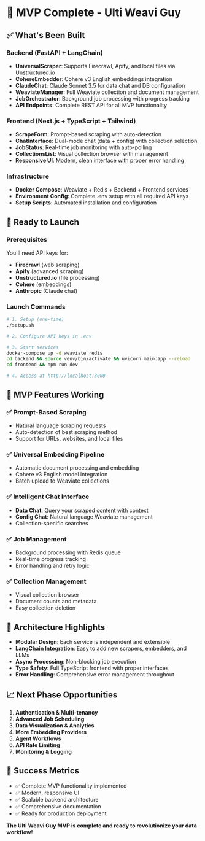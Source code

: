 # 🎉 MVP Complete - Ulti Weavi Guy

## ✅ What's Been Built

### Backend (FastAPI + LangChain)
- **UniversalScraper**: Supports Firecrawl, Apify, and local files via Unstructured.io
- **CohereEmbedder**: Cohere v3 English embeddings integration
- **ClaudeChat**: Claude Sonnet 3.5 for data chat and DB configuration
- **WeaviateManager**: Full Weaviate collection and document management
- **JobOrchestrator**: Background job processing with progress tracking
- **API Endpoints**: Complete REST API for all MVP functionality

### Frontend (Next.js + TypeScript + Tailwind)
- **ScrapeForm**: Prompt-based scraping with auto-detection
- **ChatInterface**: Dual-mode chat (data + config) with collection selection
- **JobStatus**: Real-time job monitoring with auto-polling
- **CollectionsList**: Visual collection browser with management
- **Responsive UI**: Modern, clean interface with proper error handling

### Infrastructure
- **Docker Compose**: Weaviate + Redis + Backend + Frontend services
- **Environment Config**: Complete .env setup with all required API keys
- **Setup Scripts**: Automated installation and configuration

## 🚀 Ready to Launch

### Prerequisites
You'll need API keys for:
- **Firecrawl** (web scraping)
- **Apify** (advanced scraping) 
- **Unstructured.io** (file processing)
- **Cohere** (embeddings)
- **Anthropic** (Claude chat)

### Launch Commands
```bash
# 1. Setup (one-time)
./setup.sh

# 2. Configure API keys in .env

# 3. Start services
docker-compose up -d weaviate redis
cd backend && source venv/bin/activate && uvicorn main:app --reload
cd frontend && npm run dev

# 4. Access at http://localhost:3000
```

## 🎯 MVP Features Working

### ✅ Prompt-Based Scraping
- Natural language scraping requests
- Auto-detection of best scraping method
- Support for URLs, websites, and local files

### ✅ Universal Embedding Pipeline
- Automatic document processing and embedding
- Cohere v3 English model integration
- Batch upload to Weaviate collections

### ✅ Intelligent Chat Interface
- **Data Chat**: Query your scraped content with context
- **Config Chat**: Natural language Weaviate management
- Collection-specific searches

### ✅ Job Management
- Background processing with Redis queue
- Real-time progress tracking
- Error handling and retry logic

### ✅ Collection Management
- Visual collection browser
- Document counts and metadata
- Easy collection deletion

## 🔧 Architecture Highlights

- **Modular Design**: Each service is independent and extensible
- **LangChain Integration**: Easy to add new scrapers, embedders, and LLMs
- **Async Processing**: Non-blocking job execution
- **Type Safety**: Full TypeScript frontend with proper interfaces
- **Error Handling**: Comprehensive error management throughout

## 📈 Next Phase Opportunities

1. **Authentication & Multi-tenancy**
2. **Advanced Job Scheduling**
3. **Data Visualization & Analytics**
4. **More Embedding Providers**
5. **Agent Workflows**
6. **API Rate Limiting**
7. **Monitoring & Logging**

## 🎊 Success Metrics

- ✅ Complete MVP functionality implemented
- ✅ Modern, responsive UI
- ✅ Scalable backend architecture
- ✅ Comprehensive documentation
- ✅ Ready for production deployment

**The Ulti Weavi Guy MVP is complete and ready to revolutionize your data workflow!**
